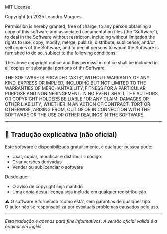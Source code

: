 MIT License

Copyright (c) 2025 Leandro Marques

Permission is hereby granted, free of charge, to any person obtaining a copy
of this software and associated documentation files (the “Software”), to deal
in the Software without restriction, including without limitation the rights
to use, copy, modify, merge, publish, distribute, sublicense, and/or sell
copies of the Software, and to permit persons to whom the Software is
furnished to do so, subject to the following conditions:

The above copyright notice and this permission notice shall be included in all
copies or substantial portions of the Software.

THE SOFTWARE IS PROVIDED “AS IS”, WITHOUT WARRANTY OF ANY KIND, EXPRESS OR
IMPLIED, INCLUDING BUT NOT LIMITED TO THE WARRANTIES OF MERCHANTABILITY,
FITNESS FOR A PARTICULAR PURPOSE AND NONINFRINGEMENT. IN NO EVENT SHALL THE
AUTHORS OR COPYRIGHT HOLDERS BE LIABLE FOR ANY CLAIM, DAMAGES OR OTHER
LIABILITY, WHETHER IN AN ACTION OF CONTRACT, TORT OR OTHERWISE, ARISING FROM,
OUT OF OR IN CONNECTION WITH THE SOFTWARE OR THE USE OR OTHER DEALINGS IN THE
SOFTWARE.

---

## 📘 Tradução explicativa (não oficial)

Este software é disponibilizado gratuitamente, e qualquer pessoa pode:

- Usar, copiar, modificar e distribuir o código
- Criar versões derivadas
- Vender ou sublicenciar o software

Desde que:

- O aviso de copyright seja mantido
- Uma cópia desta licença seja incluída em qualquer redistribuição

⚠️ O software é fornecido “como está”, sem garantias de qualquer tipo.  
O autor não se responsabiliza por eventuais problemas causados pelo uso.

---

*Esta tradução é apenas para fins informativos. A versão oficial válida é a original em inglês.*

